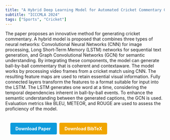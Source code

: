 ```yaml
---
title: "A Hybrid Deep Learning Model for Automated Cricket Commentary Generation"
subtitle: "ICCCMLA 2024"
tags: ["Sports", "Cricket"]
---
```


The paper proposes an innovative method for generating cricket commentary. A hybrid model is proposed that combines three types of neural networks: Convolutional Neural Networks (CNN) for image processing, Long Short-Term Memory (LSTM) networks for sequential text generation, and Graph Convolutional Networks (GCN) for semantic understanding. By integrating these components, the model can generate ball-by-ball commentary that is coherent and contextaware. The model works by processing video frames from a cricket match using CNN. The resulting feature maps are used to retain essential visual information. Fully connected layers transform the features to a format suitable for input into the LSTM. The LSTM generates one word at a time, considering the temporal dependencies inherent in ball-by-ball events. To enhance the semantic understanding between the generated captions, the GCN is used. Evaluation metrics like BLEU, METEOR, and ROUGE are used to assess the proficiency of the model.



<div style="margin-top: 1rem; padding: 1rem; display: inline-block;">

  <a href="https://doi.org/10.1109/ICCCMLA63077.2024.10871604" target="_blank" style="background-color: #0d9bdc; color: white; padding: 10px 16px; margin-right: 8px; text-decoration: none; border-radius: 4px; font-weight: bold;">
    Download Paper
  </a>

  <a href="../bib/a-hybrid-deep-learning-model-for-automated-cricket-commentary-generation.bib" download style="background-color: #f0a500; color: white; padding: 10px 16px; text-decoration: none; border-radius: 4px; font-weight: bold;">
    Download BibTeX
  </a>

</div>
